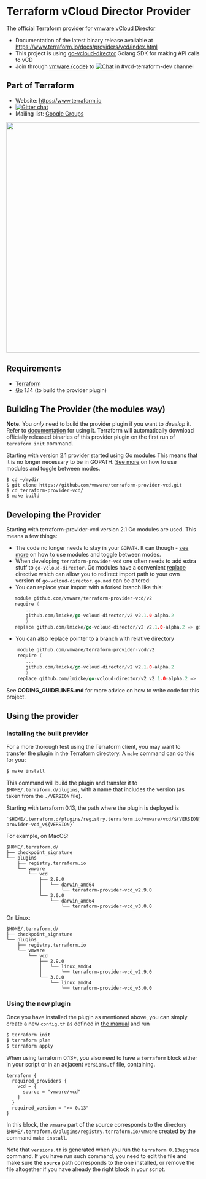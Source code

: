 Terraform vCloud Director Provider
==================

The official Terraform provider for [vmware vCloud Director](https://www.vmware.com/products/vcloud-director.html)

- Documentation of the latest binary release available at https://www.terraform.io/docs/providers/vcd/index.html
- This project is using [go-vcloud-director](https://github.com/vmware/go-vcloud-director) Golang SDK for making API calls to vCD
- Join through [vmware {code}](https://code.vmware.com/) to [![Chat](https://img.shields.io/badge/chat-on%20slack-brightgreen.svg)](https://vmwarecode.slack.com/messages/CBBBXVB16) in #vcd-terraform-dev channel 

Part of Terraform
-----------------

- Website: https://www.terraform.io
- [![Gitter chat](https://badges.gitter.im/hashicorp-terraform/Lobby.png)](https://gitter.im/hashicorp-terraform/Lobby)
- Mailing list: [Google Groups](http://groups.google.com/group/terraform-tool)

<img src="https://cdn.rawgit.com/hashicorp/terraform-website/master/content/source/assets/images/logo-hashicorp.svg" width="600px">

Requirements
------------

-	[Terraform](https://www.terraform.io/downloads.html)
-	[Go](https://golang.org/doc/install) 1.14 (to build the provider plugin)

Building The Provider (the modules way)
--------------------------------------
**Note.** You *only* need to build the provider plugin if you want to *develop* it. Refer to [documentation](https://www.terraform.io/docs/providers/vcd/) for using it. Terraform will
automatically download officially released binaries of this provider plugin on the first run of
`terraform init` command.

Starting with version 2.1 provider started using [Go modules](https://github.com/golang/go/wiki/Modules)
This means that it is no longer necessary to be in GOPATH.
[See more](https://github.com/golang/go/wiki/Modules#how-to-use-modules) on how to use modules
and toggle between modes.

```
$ cd ~/mydir
$ git clone https://github.com/vmware/terraform-provider-vcd.git
$ cd terraform-provider-vcd/
$ make build
```

Developing the Provider
---------------------------

Starting with terraform-provider-vcd version 2.1 Go modules are used. This means a few things:
* The code no longer needs to stay in your `GOPATH`. It can though -
[see more](https://github.com/golang/go/wiki/Modules#how-to-use-modules) on how to use modules and toggle between modes.
* When developing `terraform-provider-vcd` one often needs to add extra stuff to `go-vcloud-director`. Go modules
have a convenient [replace](https://github.com/golang/go/wiki/Modules#when-should-i-use-the-replace-directive)
directive which can allow you to redirect import path to your own version of `go-vcloud-director`.
`go.mod` can be altered:
 * You can replace your import with a forked branch like this:
 ```go
    module github.com/vmware/terraform-provider-vcd/v2
    require (
    	...
    	github.com/lmicke/go-vcloud-director/v2 v2.1.0-alpha.2
    	)
    replace github.com/lmicke/go-vcloud-director/v2 v2.1.0-alpha.2 => github.com/my-git-user/go-vcloud-director/v2 v2.1.0-alpha.2    
 ```
 * You can also replace pointer to a branch with relative directory
 ```go
     module github.com/vmware/terraform-provider-vcd/v2
     require (
     	...
     	github.com/lmicke/go-vcloud-director/v2 v2.1.0-alpha.2
     	)
     replace github.com/lmicke/go-vcloud-director/v2 v2.1.0-alpha.2 => ../go-vcloud-director
  ```

See **CODING_GUIDELINES.md** for more advice on how to write code for this project.

Using the provider
----------------------

### Installing the built provider

For a more thorough test using the Terraform client, you may want to transfer the plugin in the Terraform directory. A `make` command can do this for you:

```sh
$ make install
```

This command will build the plugin and transfer it to `$HOME/.terraform.d/plugins`, with a name that includes the version (as taken from the `./VERSION` file).

Starting with terraform 0.13, the path where the plugin is deployed is
```
`$HOME/.terraform.d/plugins/registry.terraform.io/vmware/vcd/${VERSION}/${OS}_amd64/terraform-provider-vcd_v${VERSION}`
```

For example, on MacOS:

```
$HOME/.terraform.d/
├── checkpoint_signature
└── plugins
    ├── registry.terraform.io
    └── vmware
        └── vcd
            ├── 2.9.0
            │   └── darwin_amd64
            │       └── terraform-provider-vcd_v2.9.0
            └── 3.0.0
                └── darwin_amd64
                    └── terraform-provider-vcd_v3.0.0
```

On Linux:

```
$HOME/.terraform.d/
├── checkpoint_signature
└── plugins
    ├── registry.terraform.io
    └── vmware
        └── vcd
            ├── 2.9.0
            │   └── linux_amd64
            │       └── terraform-provider-vcd_v2.9.0
            └── 3.0.0
                └── linux_amd64
                    └── terraform-provider-vcd_v3.0.0
```


### Using the new plugin

Once you have installed the plugin as mentioned above, you can simply create a new `config.tf` as defined in [the manual](https://www.terraform.io/docs/providers/vcd/index.html) and run 

```sh
$ terraform init
$ terraform plan
$ terraform apply
```

When using terraform 0.13+, you also need to have a `terraform` block either in your script or in an adjacent `versions.tf` file,
containing.

```
terraform {
  required_providers {
    vcd = {
      source = "vmware/vcd"
    }
  }
  required_version = ">= 0.13"
}
```

In this block, the `vmware` part of the source corresponds to the directory
`$HOME/.terraform.d/plugins/registry.terraform.io/vmware` created by the command `make install`.

Note that `versions.tf` is generated when you run the `terraform 0.13upgrade` command. If you have run such command,
you need to edit the file and make sure the **`source`** path corresponds to the one installed, or remove the file
altogether if you have already the right block in your script.